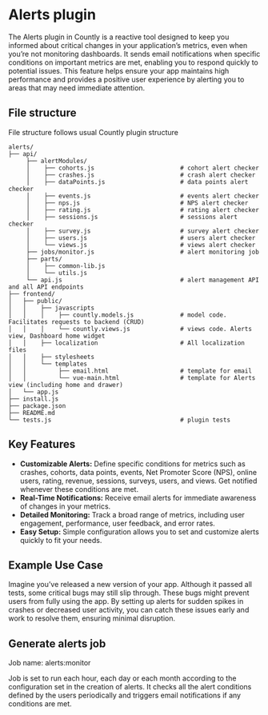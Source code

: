 # Alerts plugin

The Alerts plugin in Countly is a reactive tool designed to keep you informed about critical changes in your application’s metrics, even when you’re not monitoring dashboards. It sends email notifications when specific conditions on important metrics are met, enabling you to respond quickly to potential issues. This feature helps ensure your app maintains high performance and provides a positive user experience by alerting you to areas that may need immediate attention.

## File structure
File structure follows usual Countly plugin structure
```
alerts/
├── api/ 
     ├── alertModules/
     │    ├── cohorts.js                        # cohort alert checker
     │    ├── crashes.js                        # crash alert checker
     │    ├── dataPoints.js                     # data points alert checker
     │    ├── events.js                         # events alert checker
     │    ├── nps.js                            # NPS alert checker
     │    ├── rating.js                         # rating alert checker
     │    ├── sessions.js                       # sessions alert checker
     │    ├── survey.js                         # survey alert checker
     │    ├── users.js                          # users alert checker
     │    └── views.js                          # views alert checker
     ├── jobs/monitor.js                        # alert monitoring job
     ├── parts/
     │    ├── common-lib.js
     │    └── utils.js
     └── api.js                                 # alert management API and all API endpoints
├── frontend/
│   ├── public/
│   │    ├── javascripts
│   │    │    ├── countly.models.js             # model code. Facilitates requests to backend (CRUD) 
│   │    │    └── countly.views.js              # views code. Alerts view, Dashboard home widget
│   │    ├── localization                       # All localization files 
│   │    ├── stylesheets
│   │    └── templates 
│   │         ├── email.html                    # template for email 
│   │         └── vue-main.html                 # template for Alerts view (including home and drawer)
│   └── app.js
├── install.js
├── package.json
├── README.md
└── tests.js                                    # plugin tests
```

## Key Features

- **Customizable Alerts:** Define specific conditions for metrics such as crashes, cohorts, data points, events, Net Promoter Score (NPS), online users, rating, revenue, sessions, surveys, users, and views. Get notified whenever these conditions are met.
- **Real-Time Notifications:** Receive email alerts for immediate awareness of changes in your metrics.
- **Detailed Monitoring:** Track a broad range of metrics, including user engagement, performance, user feedback, and error rates.
- **Easy Setup:** Simple configuration allows you to set and customize alerts quickly to fit your needs.

## Example Use Case

Imagine you’ve released a new version of your app. Although it passed all tests, some critical bugs may still slip through. These bugs might prevent users from fully using the app. By setting up alerts for sudden spikes in crashes or decreased user activity, you can catch these issues early and work to resolve them, ensuring minimal disruption.

## Generate alerts job

Job name: alerts:monitor

Job is set to run each hour, each day or each month according to the configuration set in the creation of alerts. It checks all the alert conditions defined by the users periodically and triggers email notifications if any conditions are met.